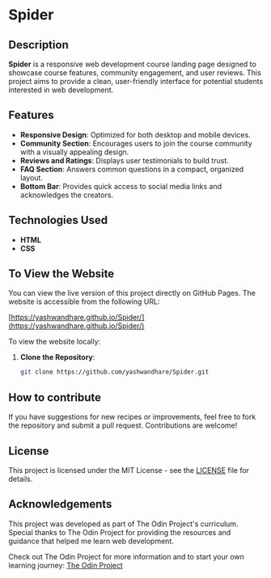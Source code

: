 # Spider

## Description
**Spider** is a responsive web development course landing page designed to showcase course features, community engagement, and user reviews. This project aims to provide a clean, user-friendly interface for potential students interested in web development.

## Features
- **Responsive Design**: Optimized for both desktop and mobile devices.
- **Community Section**: Encourages users to join the course community with a visually appealing design.
- **Reviews and Ratings**: Displays user testimonials to build trust.
- **FAQ Section**: Answers common questions in a compact, organized layout.
- **Bottom Bar**: Provides quick access to social media links and acknowledges the creators.

## Technologies Used
- **HTML**
- **CSS**

## To View the Website
You can view the live version of this project directly on GitHub Pages. The website is accessible from the following URL:

[https://yashwandhare.github.io/Spider/](https://yashwandhare.github.io/Spider/)

To view the website locally:

1. **Clone the Repository**: 
   ```bash
   git clone https://github.com/yashwandhare/Spider.git

## How to contribute  

If you have suggestions for new recipes or improvements, feel free to fork the repository and submit a pull request. Contributions are welcome!

## License

This project is licensed under the MIT License - see the [LICENSE](LICENSE) file for details.

## Acknowledgements

This project was developed as part of The Odin Project's curriculum. Special thanks to The Odin Project for providing the resources and guidance that helped me learn web development.

Check out The Odin Project for more information and to start your own learning journey: [The Odin Project](https://www.theodinproject.com/)